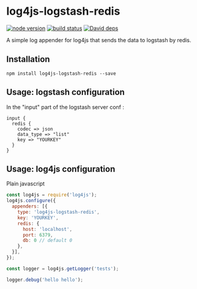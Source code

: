 # log4js-logstash-redis
[![node version][node-image]][node-url]
[![build status][travis-image]][travis-url]
[![David deps][david-image]][david-url]

[node-image]: https://img.shields.io/badge/node.js-%3E=_4.0-green.svg?style=flat-square
[node-url]: https://nodejs.org/en/download/
[travis-image]: https://travis-ci.org/beyond5959/log4js-logstash-redis.svg?branch=master
[travis-url]: https://travis-ci.org/beyond5959/log4js-logstash-redis
[david-image]:https://david-dm.org/beyond5959/log4js-logstash-redis.svg
[david-url]:https://david-dm.org/beyond5959/log4js-logstash-redis

A simple log appender for log4js that sends the data to logstash by redis.


Installation
------------
```
npm install log4js-logstash-redis --save
```

Usage: logstash configuration
-----------------------------
In the "input" part of the logstash server conf :
```
input {
  redis {
  	codec => json
  	data_type => "list"
  	key => "YOURKEY"
  }
}
```

Usage: log4js configuration
---------------------------
Plain javascript
```javascript
const log4js = require('log4js');
log4js.configure({
  appenders: [{
    type: 'log4js-logstash-redis',
    key: 'YOURKEY',
    redis: {
      host: 'localhost',
      port: 6379,
      db: 0 // default 0
    },
  }],
});

const logger = log4js.getLogger('tests');

logger.debug('hello hello');
```
